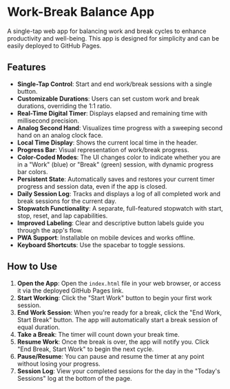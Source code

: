 # Work-Break Balance App

A single-tap web app for balancing work and break cycles to enhance productivity and well-being. This app is designed for simplicity and can be easily deployed to GitHub Pages.

## Features

- **Single-Tap Control**: Start and end work/break sessions with a single button.
- **Customizable Durations**: Users can set custom work and break durations, overriding the 1:1 ratio.
- **Real-Time Digital Timer**: Displays elapsed and remaining time with millisecond precision.
- **Analog Second Hand**: Visualizes time progress with a sweeping second hand on an analog clock face.
- **Local Time Display**: Shows the current local time in the header.
- **Progress Bar**: Visual representation of work/break progress.
- **Color-Coded Modes**: The UI changes color to indicate whether you are in a "Work" (blue) or "Break" (green) session, with dynamic progress bar colors.
- **Persistent State**: Automatically saves and restores your current timer progress and session data, even if the app is closed.
- **Daily Session Log**: Tracks and displays a log of all completed work and break sessions for the current day.
- **Stopwatch Functionality**: A separate, full-featured stopwatch with start, stop, reset, and lap capabilities.
- **Improved Labeling**: Clear and descriptive button labels guide you through the app's flow.
- **PWA Support**: Installable on mobile devices and works offline.
- **Keyboard Shortcuts**: Use the spacebar to toggle sessions.

## How to Use

1.  **Open the App**: Open the `index.html` file in your web browser, or access it via the deployed GitHub Pages link.
2.  **Start Working**: Click the "Start Work" button to begin your first work session.
3.  **End Work Session**: When you're ready for a break, click the "End Work, Start Break" button. The app will automatically start a break session of equal duration.
4.  **Take a Break**: The timer will count down your break time.
5.  **Resume Work**: Once the break is over, the app will notify you. Click "End Break, Start Work" to begin the next cycle.
6.  **Pause/Resume**: You can pause and resume the timer at any point without losing your progress.
7.  **Session Log**: View your completed sessions for the day in the "Today's Sessions" log at the bottom of the page.

